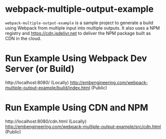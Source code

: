 # webpack-multiple-output-example

`webpack-multiple-output-example` is a sample project to generate a build using Webpack from multiple input into multiple outputs. It also uses a NPM registry and https://cdn.jsdelivr.net to deliver the NPM package built as CDN in the cloud.

# Run Example Using Webpack Dev Server (or Build)

http://localhost:8080/ (Locally)
http://embengineering.com/webpack-multiple-output-example/build/index.html (Public)

# Run Example Using CDN and NPM

http://localhost:8080/cdn.html (Locally)
http://embengineering.com/webpack-multiple-output-example/src/cdn.html (Public)